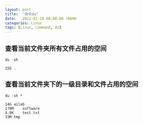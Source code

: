 ```yaml
---
layout: post
title:  "命令du"
date:   2021-01-18 00:00:00 +0800
categories: Linux
tags: [Linux, Command, du]
---
```


## 查看当前文件夹所有文件占用的空间
```shell
du -sh
```
```
15G	.
```

## 查看当前文件夹下的一级目录和文件占用的空间
```shell
du -sh *
```
```
14G	ailab
178M	software
4.0K	test.txt
33M	tmp
```
